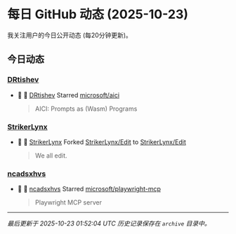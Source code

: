 # 每日 GitHub 动态 (2025-10-23)

我关注用户的今日公开动态 (每20分钟更新)。

## 今日动态

### [DRtishev](https://github.com/DRtishev)
- 🌟 👤 [DRtishev](https://github.com/DRtishev) Starred [microsoft/aici](https://github.com/microsoft/aici)
  > AICI: Prompts as (Wasm) Programs

### [StrikerLynx](https://github.com/StrikerLynx)
- 🍴 👤 [StrikerLynx](https://github.com/StrikerLynx) Forked [StrikerLynx/Edit](https://github.com/StrikerLynx/Edit) to [StrikerLynx/Edit](https://github.com/StrikerLynx/Edit)
  > We all edit.

### [ncadsxhvs](https://github.com/ncadsxhvs)
- 🌟 👤 [ncadsxhvs](https://github.com/ncadsxhvs) Starred [microsoft/playwright-mcp](https://github.com/microsoft/playwright-mcp)
  > Playwright MCP server


---
*最后更新于 2025-10-23 01:52:04 UTC*
*历史记录保存在 `archive` 目录中。*
